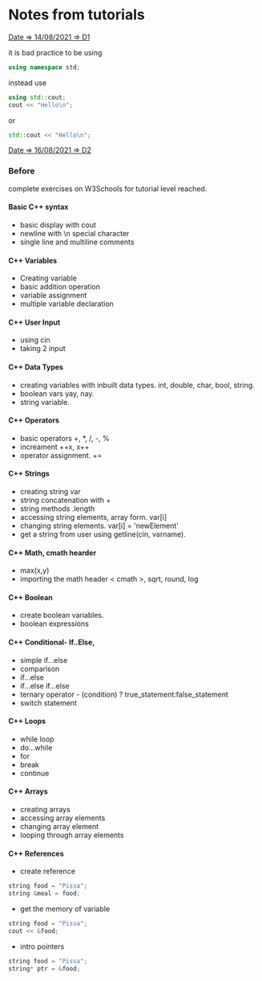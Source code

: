 # Notes from tutorials

[Date => 14/08/2021  => D1](#)

it is bad practice to be using 
```c++
using namespace std;
```
instead use
```c++
using std::cout;
cout << "Hello\n";
```
or
```c++
std::cout << "Hello\n";
```
[Date => 16/08/2021 => D2](#)

### Before 

complete exercises on W3Schools for tutorial level reached.

#### Basic C++ syntax
- basic display with cout
- newline with \n special character
- single line and multiline comments

#### C++ Variables
- Creating variable
- basic addition operation
- variable assignment
- multiple variable declaration

#### C++ User Input
- using cin
- taking 2 input

#### C++ Data Types
- creating variables with inbuilt data types. int, double, char, bool, string.
- boolean vars yay, nay.
- string variable.

#### C++ Operators
- basic operators +, *, /, -, %
- increament ++x, x++
- operator assignment. +=

#### C++ Strings
- creating string var
- string concatenation  with +
- string methods .length
- accessing string elements, array form. var[i]
- changing string elements. var[i] = 'newElement'
- get a string from user using getline(cin, varname).

#### C++ Math, cmath hearder
- max(x,y)
- importing the math header < cmath >, sqrt, round, log

#### C++ Boolean
- create boolean variables.
- boolean expressions

#### C++ Conditional- If..Else,
- simple if...else
-  comparison
- if...else
- if...else if...else
- ternary operator  - (condition) ? true_statement:false_statement
- switch statement

#### C++ Loops
- while loop
- do...while
-  for
- break
- continue

#### C++ Arrays
- creating arrays
- accessing array elements
- changing array element
- looping through array elements

#### C++ References
- create reference
```c++
string food = "Pissa";
string &meal = food;
```
- get the memory of variable
```c++
string food = "Pissa";
cout << &food;
```
- intro pointers
```c++
string food = "Pissa";
string* ptr = &food;
```